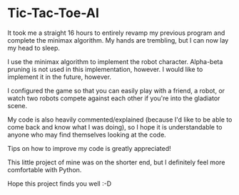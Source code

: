 # Tic-Tac-Toe-AI
It took me a straight 16 hours to entirely revamp my previous program and complete the minimax algorithm. My hands are trembling, but I can now lay my head to sleep.

I use the minimax algorithm to implement the robot character. Alpha-beta pruning is not used in this implementation, however. I would like to implement it in the future, however.

I configured the game so that you can easily play with a friend, a robot, or watch two robots compete against each other if you're into the gladiator scene.

My code is also heavily commented/explained (because I'd like to be able to come back and know what I was doing), so I hope it is understandable to anyone who may find themselves looking at the code.

Tips on how to improve my code is greatly appreciated!

This little project of mine was on the shorter end, but I definitely feel more comfortable with Python.

Hope this project finds you well :-D
